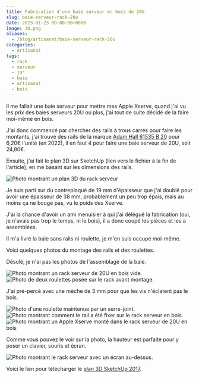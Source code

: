 ```yaml
---
title: Fabrication d'une baie serveur en bois de 20U
slug: baie-serveur-rack-20u
date: 2023-01-23 00:00:00+0000
image: 3D.png
aliases:
  - /blog/artisanat/baie-serveur-rack-20u
categories:
  - Artisanat
tags:
  - rack
  - serveur
  - 19"
  - baie
  - artisanat
  - bois
---
```


Il me fallait une baie serveur pour mettre mes Apple Xserve, quand j'ai vu les prix des baies serveurs 20U ou plus, j'ai tout de suite décidé de la faire moi-même en bois.

<!-- more -->

J'ai donc commencé par chercher des rails à trous carrés pour faire les montants, j'ai trouvé des rails de la marque [Adam Hall 61535 B 20](https://www.bax-shop.fr/pieces-pour-flight-case/adam-hall-61535b20-heavy-duty-rack-strip-profile-rack-noir-20u) pour 6,20€ l'unité (en 2022), il en faut 4 pour faire une baie serveur de 20U, soit 24,80€.

Ensuite, j'ai fait le plan 3D sur SketchUp (lien vers le fichier à la fin de l'article), en me basant sur les dimensions des rails.

![Photo montrant un plan 3D du rack serveur](3D.png)

Je suis parti sur du contreplaqué de 19 mm d'épaisseur que j'ai doublé pour avoir une épaisseur de 38 mm, probablement un peu trop épais, mais au moins ça ne bouge pas, vu le poids des Xserve.

J'ai la chance d'avoir un ami menuisier à qui j'ai délégué la fabrication (oui, je n'avais pas trop le temps, ni le bois), il a donc coupé les pièces et les a assemblées.

Il m'a livré la baie sans rails ni roulette, je m'en suis occupé moi-même.

Voici quelques photos du montage des rails et des roulettes.

Désolé, je n'ai pas les photos de l'assemblage de la baie.

![Photo montrant un rack serveur de 20U en bois vide.](IMG_6882.jpeg) ![Photo de deux roulettes posée sur le rack avant montage.](IMG_6873.jpeg)

J'ai pré-percé avec une mèche de 3 mm pour que les vis n'éclatent pas le bois.

![Photo d'une roulette maintenue par un serre-joint.](IMG_6876.jpeg) ![Photo montrant comment le rail a été fixer sur le rack serveur en bois.](IMG_6878.jpeg) ![Photo montrant un Apple Xserve monté dans le rack serveur de 20U en bois](IMG_6896.jpeg)

Comme vous pouvez le voir sur la photo, la hauteur est parfaite pour y poser un clavier, souris et écran.

![Photo montrant le rack serveur avec un écran au-dessus.](IMG_6919.jpeg)

Voici le lien pour télécharger le [plan 3D SketchUp 2017](/files/rack-server-v2.skp).
